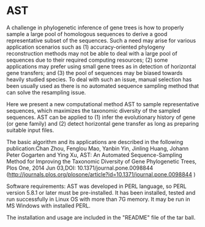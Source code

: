 # AST
A challenge in phylogenetic inference of gene trees is how to properly sample a large pool of homologous sequences to derive a good representative subset of the sequences. Such a need may arise for various application scenarios such as (1) accuracy-oriented phylogeny reconstruction methods may not be able to deal with a large pool of sequences due to their required computing resources; (2) some applications may prefer using small gene trees as in detection of horizontal gene transfers; and (3) the pool of sequences may be biased towards heavily studied species. To deal with such an issue, manual selection has been usually used as there is no automated sequence sampling method that can solve the resampling issue.  

Here we present a new computational method AST to sample representative sequences, which maximizes the taxonomic diversity of the sampled sequences. AST can be applied to (1) infer the evolutionary history of gene (or gene family) and (2) detect horizontal gene transfer as long as preparing suitable input files.  

The basic algorithm and its applications are described in the following publication:Chan Zhou, Fenglou Mao, Yanbin Yin, Jinling Huang, Johann Peter Gogarten and Ying Xu, AST: An Automated Sequence-Sampling Method for Improving the Taxonomic Diversity of Gene Phylogenetic Trees, Plos One, 2014 Jun 03,DOI: 10.1371/journal.pone.0098844 (http://journals.plos.org/plosone/article?id=10.1371/journal.pone.0098844 ) 

Software requirements: AST was developed in PERL language, so PERL version 5.8.1 or later must be pre-installed. It has been installed, tested and run successfully in Linux OS with more than 7G memory.  It may be run in MS Windows with installed PERL.

The installation and usage are included in the "README" file of the tar ball.
